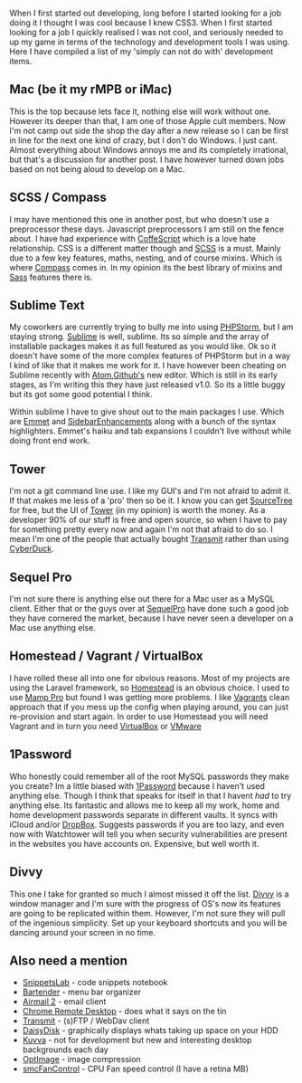 When I first started out developing, long before I started looking for a job doing it I thought I was cool because I knew CSS3. When I first started looking for a job I quickly realised I was not cool, and seriously needed to up my game in terms of the technology and development tools I was using. Here I have compiled a list of my 'simply can not do with' development items.

## Mac (be it my rMPB or iMac)

This is the top because lets face it, nothing else will work without one. However its deeper than that, I am one of those Apple cult members. Now I'm not camp out side the shop the day after a new release so I can be first in line for the next one kind of crazy, but I don't do Windows. I just cant. Almost everything about Windows annoys me and its completely irrational, but that's a discussion for another post. I have however turned down jobs based on not being aloud to develop on a Mac.

## SCSS / Compass

I may have mentioned this one in another post, but who doesn't use a preprocessor these days. Javascript preprocessors I am still on the fence about. I have had experience with [CoffeScript](http://coffeescript.org/) which is a love hate relationship. CSS is a different matter though and [SCSS](http://sass-lang.com/guide) is a must. Mainly due to a few key features, maths, nesting, and of course mixins. Which is where [Compass](http://compass-style.org/) comes in. In my opinion its the best library of mixins and [Sass](http://sass-lang.com/) features there is. 

## Sublime Text

My coworkers are currently trying to bully me into using [PHPStorm](https://www.jetbrains.com/phpstorm/), but I am staying strong. [Sublime](http://www.sublimetext.com/) is well, sublime. Its so simple and the array of installable packages makes it as full featured as you would like. Ok so it doesn't have some of the more complex features of PHPStorm but in a way I kind of like that it makes me work for it. I have however been cheating on Sublime recently with [Atom](https://atom.io/),[Github's](https://github.com/) new editor. Which is still in its early stages, as I'm writing this they have just released v1.0. So its a little buggy but its got some good potential I think.

Within sublime I have to give shout out to the main packages I use. Which are [Emmet](http://emmet.io/) and [SidebarEnhancements](https://github.com/titoBouzout/SideBarEnhancements) along with a bunch of the syntax highlighters. Emmet's haiku and tab expansions I couldn't live without while doing front end work.

## Tower

I'm not a git command line use. I like my GUI's and I'm not afraid to admit it. If that makes me less of a 'pro' then so be it. I know you can get [SourceTree](https://www.sourcetreeapp.com/) for free, but the UI of [Tower](http://www.git-tower.com/) (in my opinion) is worth the money. As a developer 90% of our stuff is free and open source, so when I have to pay for something pretty every now and again I'm not that afraid to do so. I mean I'm one of the people that actually bought [Transmit](https://panic.com/transmit/) rather than using [CyberDuck](https://cyberduck.io/?l=en). 

## Sequel Pro

I'm not sure there is anything else out there for a Mac user as a MySQL client. Either that or the guys over at [SequelPro](http://www.sequelpro.com/) have done such a good job they have cornered the market, because I have never seen a developer on a Mac use anything else. 

## Homestead / Vagrant / VirtualBox

I have rolled these all into one for obvious reasons. Most of my projects are using the Laravel framework, so [Homestead](http://laravel.com/docs/5.1/homestead) is an obvious choice. I used to use [Mamp Pro](https://www.mamp.info/en/mamp-pro/) but found I was getting more problems. I like [Vagrants](https://www.vagrantup.com/) clean approach that if you mess up the config when playing around, you can just re-provision and start again. In order to use Homestead you will need Vagrant and in turn you need [VirtualBox](https://www.vagrantup.com/) or [VMware](http://www.vmware.com/)

## 1Password

Who honestly could remember all of the root MySQL passwords they make you create? Im a little biased with [1Password](https://agilebits.com/onepassword) because I haven't used anything else. Though I think that speaks for itself in that I havent *had* to try anything else. Its fantastic and allows me to keep all my work, home and home development passwords separate in different vaults. It syncs with iCloud and/or [DropBox](https://www.dropbox.com/). Suggests passwords if you are too lazy, and even now with Watchtower will tell you when security vulnerabilities are present in the websites you have accounts on. Expensive, but well worth it.

## Divvy

This one I take for granted so much I almost missed it off the list. [Divvy](http://mizage.com/divvy/) is a window manager and I'm sure with the progress of OS's now its features are going to be replicated within them. However, I'm not sure they will pull of the ingenious simplicity. Set up your keyboard shortcuts and you will be dancing around your screen in no time.

## Also need a mention

* [SnippetsLab](http://www.renfei.org/snippets-lab/) - code snippets notebook
* [Bartender](http://www.macbartender.com/) - menu bar organizer
* [Airmail 2](http://airmailapp.com/) - email client
* [Chrome Remote Desktop](https://chrome.google.com/webstore/detail/chrome-remote-desktop/gbchcmhmhahfdphkhkmpfmihenigjmpp?hl=en) - does what it says on the tin
* [Transmit](https://panic.com/transmit/) - (s)FTP / WebDav client
* [DaisyDisk](http://daisydiskapp.com/) - graphically displays whats taking up space on your HDD 
* [Kuvva](https://www.kuvva.com/) - not for development but new and interesting desktop backgrounds each day
* [OptImage](https://itunes.apple.com/gb/app/optimage/id592155791?mt=12) - image compression
* [smcFanControl](https://github.com/hholtmann/smcFanControl) - CPU Fan speed control (I have a retina MB)


